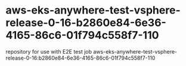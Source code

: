 # aws-eks-anywhere-test-vsphere-release-0-16-b2860e84-6e36-4165-86c6-01f794c558f7-110
repository for use with E2E test job aws-eks-anywhere-test-vsphere-release-0-16:b2860e84-6e36-4165-86c6-01f794c558f7-110
